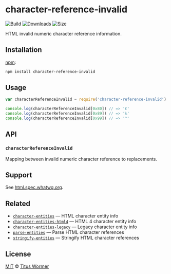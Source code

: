 # character-reference-invalid

[![Build][build-badge]][build]
[![Downloads][downloads-badge]][downloads]
[![Size][size-badge]][size]

HTML invalid numeric character reference information.

## Installation

[npm][]:

```bash
npm install character-reference-invalid
```

## Usage

```js
var characterReferenceInvalid = require('character-reference-invalid')

console.log(characterReferenceInvalid[0x80]) // => '€'
console.log(characterReferenceInvalid[0x89]) // => '‰'
console.log(characterReferenceInvalid[0x99]) // => '™'
```

## API

### `characterReferenceInvalid`

Mapping between invalid numeric character reference to replacements.

## Support

See [html.spec.whatwg.org][html].

## Related

- [`character-entities`](https://github.com/wooorm/character-entities)
  — HTML character entity info
- [`character-entities-html4`](https://github.com/wooorm/character-entities-html4)
  — HTML 4 character entity info
- [`character-entities-legacy`](https://github.com/wooorm/character-entities-legacy)
  — Legacy character entity info
- [`parse-entities`](https://github.com/wooorm/parse-entities)
  — Parse HTML character references
- [`stringify-entities`](https://github.com/wooorm/stringify-entities)
  — Stringify HTML character references

## License

[MIT][license] © [Titus Wormer][author]

<!-- Definitions -->

[build-badge]: https://img.shields.io/travis/wooorm/character-reference-invalid.svg
[build]: https://travis-ci.org/wooorm/character-reference-invalid
[downloads-badge]: https://img.shields.io/npm/dm/character-reference-invalid.svg
[downloads]: https://www.npmjs.com/package/character-reference-invalid
[size-badge]: https://img.shields.io/bundlephobia/minzip/character-reference-invalid.svg
[size]: https://bundlephobia.com/result?p=character-reference-invalid
[npm]: https://docs.npmjs.com/cli/install
[license]: license
[author]: https://wooorm.com
[html]: https://html.spec.whatwg.org/multipage/syntax.html#table-charref-overrides
